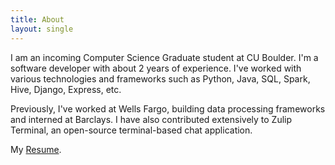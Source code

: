 ```yaml
---
title: About
layout: single
---
```


I am an incoming Computer Science Graduate student at CU Boulder. I'm a software developer with about 2 years of experience. I've worked with various technologies and frameworks such as Python, Java, SQL, Spark, Hive, Django, Express, etc.

Previously, I've worked at Wells Fargo, building data processing frameworks and interned at Barclays. I have also contributed extensively to Zulip Terminal, an open-source terminal-based chat application.

My [Resume](assets/Sushmey_Resume.pdf).

